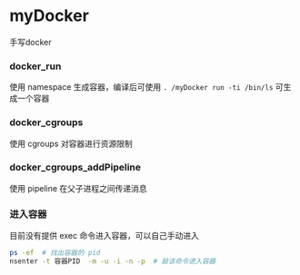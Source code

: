 # myDocker
手写docker

### docker_run
使用 namespace 生成容器，编译后可使用 `. /myDocker run -ti /bin/ls` 可生成一个容器

### docker_cgroups
使用 cgroups 对容器进行资源限制

### docker_cgroups_addPipeline
使用 pipeline 在父子进程之间传递消息

### 进入容器
目前没有提供 exec 命令进入容器，可以自己手动进入
```sh
ps -ef  # 找出容器的 pid
nsenter -t 容器PID  -m -u -i -n -p  # 敲该命令进入容器

```
